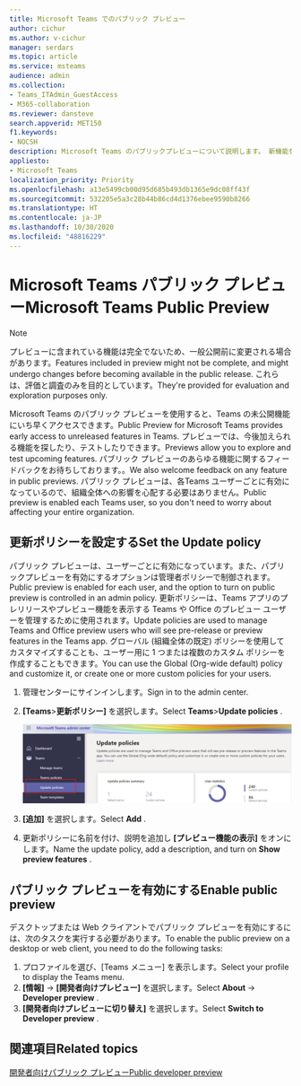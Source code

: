 ```yaml
---
title: Microsoft Teams でのパブリック プレビュー
author: cichur
ms.author: v-cichur
manager: serdars
ms.topic: article
ms.service: msteams
audience: admin
ms.collection:
- Teams_ITAdmin_GuestAccess
- M365-collaboration
ms.reviewer: dansteve
search.appverid: MET150
f1.keywords:
- NOCSH
description: Microsoft Teams のパブリックプレビューについて説明します。 新機能を試して、フィードバックを送信してください。
appliesto:
- Microsoft Teams
localization_priority: Priority
ms.openlocfilehash: a13e5499cb00d95d685b493db1365e9dc08ff43f
ms.sourcegitcommit: 532205e5a3c28b44b86cd4d1376ebee9590b8266
ms.translationtype: HT
ms.contentlocale: ja-JP
ms.lasthandoff: 10/30/2020
ms.locfileid: "48816229"
---
```

# <a name="microsoft-teams-public-preview"></a><span data-ttu-id="dd292-104">Microsoft Teams パブリック プレビュー</span><span class="sxs-lookup"><span data-stu-id="dd292-104">Microsoft Teams Public Preview</span></span>

> [!NOTE]
> <span data-ttu-id="dd292-105">プレビューに含まれている機能は完全でないため、一般公開前に変更される場合があります。</span><span class="sxs-lookup"><span data-stu-id="dd292-105">Features included in preview might not be complete, and might undergo changes before becoming available in the public release.</span></span> <span data-ttu-id="dd292-106">これらは、評価と調査のみを目的としています。</span><span class="sxs-lookup"><span data-stu-id="dd292-106">They're provided for evaluation and exploration purposes only.</span></span>

<span data-ttu-id="dd292-107">Microsoft Teams のパブリック プレビューを使用すると、Teams の未公開機能にいち早くアクセスできます。</span><span class="sxs-lookup"><span data-stu-id="dd292-107">Public Preview for Microsoft Teams provides early access to unreleased features in Teams.</span></span> <span data-ttu-id="dd292-108">プレビューでは、今後加えられる機能を探したり、テストしたりできます。</span><span class="sxs-lookup"><span data-stu-id="dd292-108">Previews allow you to explore and test upcoming features.</span></span> <span data-ttu-id="dd292-109">パブリック プレビューのあらゆる機能に関するフィードバックをお待ちしております。。</span><span class="sxs-lookup"><span data-stu-id="dd292-109">We also welcome feedback on any feature in public previews.</span></span> <span data-ttu-id="dd292-110">パブリック プレビューは、各Teams ユーザーごとに有効になっているので、組織全体への影響を心配する必要はありません。</span><span class="sxs-lookup"><span data-stu-id="dd292-110">Public preview is enabled each Teams user, so you don't need to worry about affecting your entire organization.</span></span>

## <a name="set-the-update-policy"></a><span data-ttu-id="dd292-111">更新ポリシーを設定する</span><span class="sxs-lookup"><span data-stu-id="dd292-111">Set the Update policy</span></span>

 <span data-ttu-id="dd292-112">パブリック プレビューは、ユーザーごとに有効になっています。また、パブリックプレビューを有効にするオプションは管理者ポリシーで制御されます。</span><span class="sxs-lookup"><span data-stu-id="dd292-112">Public preview is enabled for each user, and the option to turn on public preview is controlled in an admin policy.</span></span> <span data-ttu-id="dd292-113">更新ポリシーは、Teams アプリのプレリリースやプレビュー機能を表示する Teams や Office のプレビュー ユーザーを管理するために使用されます。</span><span class="sxs-lookup"><span data-stu-id="dd292-113">Update policies are used to manage Teams and Office preview users who will see pre-release or preview features in the Teams app.</span></span> <span data-ttu-id="dd292-114">グローバル (組織全体の既定) ポリシーを使用してカスタマイズすることも、ユーザー用に 1 つまたは複数のカスタム ポリシーを作成することもできます。</span><span class="sxs-lookup"><span data-stu-id="dd292-114">You can use the Global (Org-wide default) policy and customize it, or create one or more custom policies for your users.</span></span>

1. <span data-ttu-id="dd292-115">管理センターにサインインします。</span><span class="sxs-lookup"><span data-stu-id="dd292-115">Sign in to the admin center.</span></span>
2. <span data-ttu-id="dd292-116">**[Teams**>**更新ポリシー]** を選択します。</span><span class="sxs-lookup"><span data-stu-id="dd292-116">Select **Teams**>**Update policies** .</span></span>

   ![[更新ポリシー オプション] を選択します。](media/updatePolicies.png)

3. <span data-ttu-id="dd292-118">**[追加]** を選択します。</span><span class="sxs-lookup"><span data-stu-id="dd292-118">Select **Add** .</span></span>
4. <span data-ttu-id="dd292-119">更新ポリシーに名前を付け、説明を追加し **[プレビュー機能の表示]** をオンにします。</span><span class="sxs-lookup"><span data-stu-id="dd292-119">Name the update policy, add a description, and turn on **Show preview features** .</span></span>

## <a name="enable-public-preview"></a><span data-ttu-id="dd292-120">パブリック プレビューを有効にする</span><span class="sxs-lookup"><span data-stu-id="dd292-120">Enable public preview</span></span>

<span data-ttu-id="dd292-121">デスクトップまたは Web クライアントでパブリック プレビューを有効にするには、次のタスクを実行する必要があります。</span><span class="sxs-lookup"><span data-stu-id="dd292-121">To enable the public preview on a desktop or web client, you need to do the following tasks:</span></span>

1. <span data-ttu-id="dd292-122">プロファイルを選び、[Teams メニュー] を表示します。</span><span class="sxs-lookup"><span data-stu-id="dd292-122">Select your profile to display the Teams menu.</span></span>
2. <span data-ttu-id="dd292-123">**[情報]** → **[開発者向けプレビュー]** を選択します。</span><span class="sxs-lookup"><span data-stu-id="dd292-123">Select **About** → **Developer preview** .</span></span>
3. <span data-ttu-id="dd292-124">**[開発者向けプレビューに切り替え]** を選択します。</span><span class="sxs-lookup"><span data-stu-id="dd292-124">Select **Switch to Developer preview** .</span></span>

## <a name="related-topics"></a><span data-ttu-id="dd292-125">関連項目</span><span class="sxs-lookup"><span data-stu-id="dd292-125">Related topics</span></span>

[<span data-ttu-id="dd292-126">開発者向けパブリック プレビュー</span><span class="sxs-lookup"><span data-stu-id="dd292-126">Public developer preview</span></span>](https://docs.microsoft.com/microsoftteams/platform/resources/dev-preview/developer-preview-intro)
